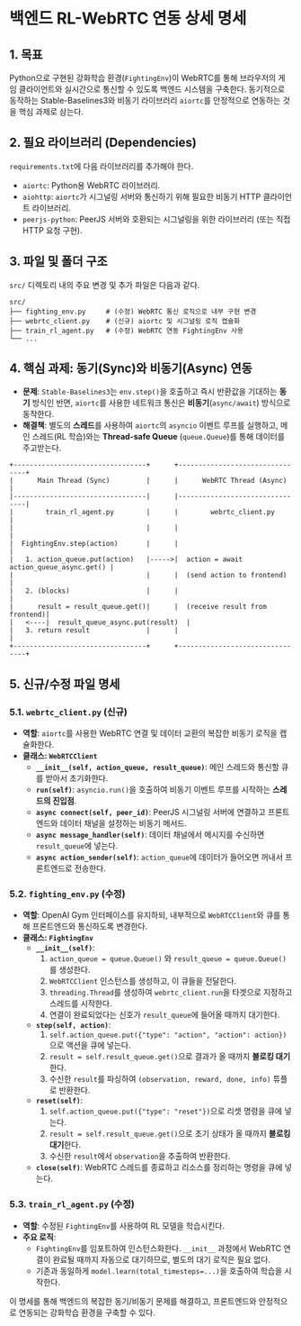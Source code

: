 # 백엔드 RL-WebRTC 연동 상세 명세

## 1. 목표

Python으로 구현된 강화학습 환경(`FightingEnv`)이 WebRTC를 통해 브라우저의 게임 클라이언트와 실시간으로 통신할 수 있도록 백엔드 시스템을 구축한다. 동기적으로 동작하는 Stable-Baselines3와 비동기 라이브러리 `aiortc`를 안정적으로 연동하는 것을 핵심 과제로 삼는다.

## 2. 필요 라이브러리 (Dependencies)

`requirements.txt`에 다음 라이브러리를 추가해야 한다.

*   `aiortc`: Python용 WebRTC 라이브러리.
*   `aiohttp`: `aiortc`가 시그널링 서버와 통신하기 위해 필요한 비동기 HTTP 클라이언트 라이브러리.
*   `peerjs-python`: PeerJS 서버와 호환되는 시그널링을 위한 라이브러리 (또는 직접 HTTP 요청 구현).

## 3. 파일 및 폴더 구조

`src/` 디렉토리 내의 주요 변경 및 추가 파일은 다음과 같다.

```
src/
├── fighting_env.py     # (수정) WebRTC 통신 로직으로 내부 구현 변경
├── webrtc_client.py    # (신규) aiortc 및 시그널링 로직 캡슐화
├── train_rl_agent.py   # (수정) WebRTC 연동 FightingEnv 사용
└── ...
```

## 4. 핵심 과제: 동기(Sync)와 비동기(Async) 연동

-   **문제**: `Stable-Baselines3`는 `env.step()`을 호출하고 즉시 반환값을 기대하는 **동기** 방식인 반면, `aiortc`를 사용한 네트워크 통신은 **비동기**(`async/await`) 방식으로 동작한다.
-   **해결책**: 별도의 **스레드**를 사용하여 `aiortc`의 `asyncio` 이벤트 루프를 실행하고, 메인 스레드(RL 학습)와는 **Thread-safe Queue** (`queue.Queue`)를 통해 데이터를 주고받는다.

```
+---------------------------------+      +--------------------------------+
|      Main Thread (Sync)         |      |      WebRTC Thread (Async)     |
|---------------------------------|      |--------------------------------|
|        train_rl_agent.py        |      |        webrtc_client.py        |
|                                 |      |                                |
|  FightingEnv.step(action)       |      |                                |
|   1. action_queue.put(action)   |----->|  action = await action_queue_async.get() |
|                                 |      |  (send action to frontend)     |
|   2. (blocks)                   |      |                                |
|      result = result_queue.get()|      |  (receive result from frontend)|
|   <----|  result_queue_async.put(result)  |
|   3. return result              |      |                                |
+---------------------------------+      +--------------------------------+
```

## 5. 신규/수정 파일 명세

### 5.1. `webrtc_client.py` (신규)

*   **역할**: `aiortc`를 사용한 WebRTC 연결 및 데이터 교환의 복잡한 비동기 로직을 캡슐화한다.
*   **클래스: `WebRTCClient`**
    *   **`__init__(self, action_queue, result_queue)`**: 메인 스레드와 통신할 큐를 받아서 초기화한다.
    *   **`run(self)`**: `asyncio.run()`을 호출하여 비동기 이벤트 루프를 시작하는 **스레드의 진입점**.
    *   **`async connect(self, peer_id)`**: PeerJS 시그널링 서버에 연결하고 프론트엔드와 데이터 채널을 설정하는 비동기 메서드.
    *   **`async message_handler(self)`**: 데이터 채널에서 메시지를 수신하면 `result_queue`에 넣는다.
    *   **`async action_sender(self)`**: `action_queue`에 데이터가 들어오면 꺼내서 프론트엔드로 전송한다.

### 5.2. `fighting_env.py` (수정)

*   **역할**: OpenAI Gym 인터페이스를 유지하되, 내부적으로 `WebRTCClient`와 큐를 통해 프론트엔드와 통신하도록 변경한다.
*   **클래스: `FightingEnv`**
    *   **`__init__(self)`**:
        1.  `action_queue = queue.Queue()` 와 `result_queue = queue.Queue()` 를 생성한다.
        2.  `WebRTCClient` 인스턴스를 생성하고, 이 큐들을 전달한다.
        3.  `threading.Thread`를 생성하여 `webrtc_client.run`을 타겟으로 지정하고 스레드를 시작한다.
        4.  연결이 완료되었다는 신호가 `result_queue`에 들어올 때까지 대기한다.
    *   **`step(self, action)`**:
        1.  `self.action_queue.put({"type": "action", "action": action})`으로 액션을 큐에 넣는다.
        2.  `result = self.result_queue.get()`으로 결과가 올 때까지 **블로킹 대기**한다.
        3.  수신한 `result`를 파싱하여 `(observation, reward, done, info)` 튜플로 반환한다.
    *   **`reset(self)`**:
        1.  `self.action_queue.put({"type": "reset"})`으로 리셋 명령을 큐에 넣는다.
        2.  `result = self.result_queue.get()`으로 초기 상태가 올 때까지 **블로킹 대기**한다.
        3.  수신한 `result`에서 `observation`을 추출하여 반환한다.
    *   **`close(self)`**: WebRTC 스레드를 종료하고 리소스를 정리하는 명령을 큐에 넣는다.

### 5.3. `train_rl_agent.py` (수정)

*   **역할**: 수정된 `FightingEnv`를 사용하여 RL 모델을 학습시킨다.
*   **주요 로직**:
    *   `FightingEnv`를 임포트하여 인스턴스화한다. `__init__` 과정에서 WebRTC 연결이 완료될 때까지 자동으로 대기하므로, 별도의 대기 로직은 필요 없다.
    *   기존과 동일하게 `model.learn(total_timesteps=...)`을 호출하여 학습을 시작한다.

이 명세를 통해 백엔드의 복잡한 동기/비동기 문제를 해결하고, 프론트엔드와 안정적으로 연동되는 강화학습 환경을 구축할 수 있다.
